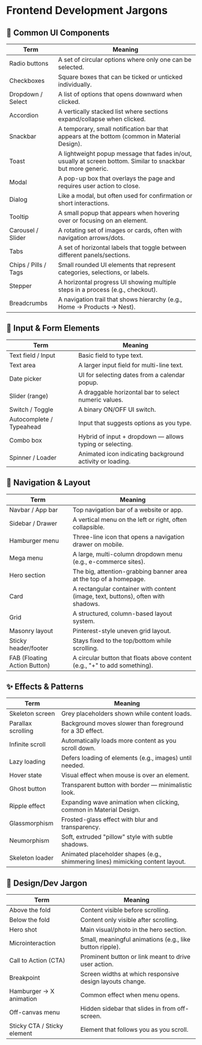 # Frontend Development Jargons

## 🧰 Common UI Components

| Term | Meaning |
|------|---------|
| Radio buttons | A set of circular options where only one can be selected. |
| Checkboxes | Square boxes that can be ticked or unticked individually. |
| Dropdown / Select | A list of options that opens downward when clicked. |
| Accordion | A vertically stacked list where sections expand/collapse when clicked. |
| Snackbar | A temporary, small notification bar that appears at the bottom (common in Material Design). |
| Toast | A lightweight popup message that fades in/out, usually at screen bottom. Similar to snackbar but more generic. |
| Modal | A pop-up box that overlays the page and requires user action to close. |
| Dialog | Like a modal, but often used for confirmation or short interactions. |
| Tooltip | A small popup that appears when hovering over or focusing on an element. |
| Carousel / Slider | A rotating set of images or cards, often with navigation arrows/dots. |
| Tabs | A set of horizontal labels that toggle between different panels/sections. |
| Chips / Pills / Tags | Small rounded UI elements that represent categories, selections, or labels. |
| Stepper | A horizontal progress UI showing multiple steps in a process (e.g., checkout). |
| Breadcrumbs | A navigation trail that shows hierarchy (e.g., Home → Products → Nest). |

## 📝 Input & Form Elements

| Term | Meaning |
|------|---------|
| Text field / Input | Basic field to type text. |
| Text area | A larger input field for multi-line text. |
| Date picker | UI for selecting dates from a calendar popup. |
| Slider (range) | A draggable horizontal bar to select numeric values. |
| Switch / Toggle | A binary ON/OFF UI switch. |
| Autocomplete / Typeahead | Input that suggests options as you type. |
| Combo box | Hybrid of input + dropdown — allows typing or selecting. |
| Spinner / Loader | Animated icon indicating background activity or loading. |

## 🧭 Navigation & Layout

| Term | Meaning |
|------|---------|
| Navbar / App bar | Top navigation bar of a website or app. |
| Sidebar / Drawer | A vertical menu on the left or right, often collapsible. |
| Hamburger menu | Three-line icon that opens a navigation drawer on mobile. |
| Mega menu | A large, multi-column dropdown menu (e.g., e-commerce sites). |
| Hero section | The big, attention-grabbing banner area at the top of a homepage. |
| Card | A rectangular container with content (image, text, buttons), often with shadows. |
| Grid | A structured, column-based layout system. |
| Masonry layout | Pinterest-style uneven grid layout. |
| Sticky header/footer | Stays fixed to the top/bottom while scrolling. |
| FAB (Floating Action Button) | A circular button that floats above content (e.g., "+" to add something). |

## ✨ Effects & Patterns

| Term | Meaning |
|------|---------|
| Skeleton screen | Grey placeholders shown while content loads. |
| Parallax scrolling | Background moves slower than foreground for a 3D effect. |
| Infinite scroll | Automatically loads more content as you scroll down. |
| Lazy loading | Defers loading of elements (e.g., images) until needed. |
| Hover state | Visual effect when mouse is over an element. |
| Ghost button | Transparent button with border — minimalistic look. |
| Ripple effect | Expanding wave animation when clicking, common in Material Design. |
| Glassmorphism | Frosted-glass effect with blur and transparency. |
| Neumorphism | Soft, extruded "pillow" style with subtle shadows. |
| Skeleton loader | Animated placeholder shapes (e.g., shimmering lines) mimicking content layout. |

## 🧠 Design/Dev Jargon

| Term | Meaning |
|------|---------|
| Above the fold | Content visible before scrolling. |
| Below the fold | Content only visible after scrolling. |
| Hero shot | Main visual/photo in the hero section. |
| Microinteraction | Small, meaningful animations (e.g., like button ripple). |
| Call to Action (CTA) | Prominent button or link meant to drive user action. |
| Breakpoint | Screen widths at which responsive design layouts change. |
| Hamburger → X animation | Common effect when menu opens. |
| Off-canvas menu | Hidden sidebar that slides in from off-screen. |
| Sticky CTA / Sticky element | Element that follows you as you scroll. |
